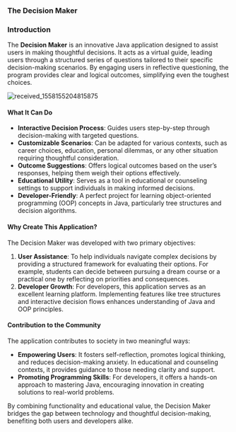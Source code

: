 ### The Decision Maker

### Introduction
The **Decision Maker** is an innovative Java application designed to assist users in making thoughtful decisions. It acts as a virtual guide, leading users through a structured series of questions tailored to their specific decision-making scenarios. By engaging users in reflective questioning, the program provides clear and logical outcomes, simplifying even the toughest choices.

![received_1558155204815875](https://github.com/user-attachments/assets/2250d111-c765-48ca-80d7-875ed25f75cc)

#### What It Can Do

- **Interactive Decision Process**: Guides users step-by-step through decision-making with targeted questions.
- **Customizable Scenarios**: Can be adapted for various contexts, such as career choices, education, personal dilemmas, or any other situation requiring thoughtful consideration.
- **Outcome Suggestions**: Offers logical outcomes based on the user’s responses, helping them weigh their options effectively.
- **Educational Utility**: Serves as a tool in educational or counseling settings to support individuals in making informed decisions.
- **Developer-Friendly**: A perfect project for learning object-oriented programming (OOP) concepts in Java, particularly tree structures and decision algorithms.

#### Why Create This Application?

The Decision Maker was developed with two primary objectives:  
1. **User Assistance**: To help individuals navigate complex decisions by providing a structured framework for evaluating their options. For example, students can decide between pursuing a dream course or a practical one by reflecting on priorities and consequences.  
2. **Developer Growth**: For developers, this application serves as an excellent learning platform. Implementing features like tree structures and interactive decision flows enhances understanding of Java and OOP principles.

#### Contribution to the Community

The application contributes to society in two meaningful ways:  
- **Empowering Users**: It fosters self-reflection, promotes logical thinking, and reduces decision-making anxiety. In educational and counseling contexts, it provides guidance to those needing clarity and support.  
- **Promoting Programming Skills**: For developers, it offers a hands-on approach to mastering Java, encouraging innovation in creating solutions to real-world problems.  

By combining functionality and educational value, the Decision Maker bridges the gap between technology and thoughtful decision-making, benefiting both users and developers alike.
